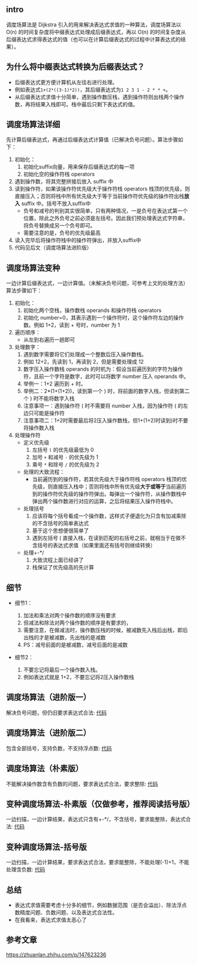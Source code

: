 ## intro
调度场算法是 Dijkstra 引入的用来解决表达式求值的一种算法，调度场算法以 O(n) 的时间复杂度将中缀表达式处理成后缀表达式，再以 O(n) 的时间复杂度从后缀表达式求得表达式的值（也可以在计算后缀表达式的过程中计算表达式的结果）。


## 为什么将中缀表达式转换为后缀表达式？
- 后缀表达式更方便计算机从左往右进行处理。
- 例如表达式`1+(2*((3-1)*2))`，其后缀表达式为`1 2 3 1 - 2 * * +`。
- 从后缀表达式求值十分简单，遇到操作数压栈，遇到操作符则出栈两个操作数，再将结果入栈即可。栈中最后只剩下表达式的值。

## 调度场算法详细
先计算后缀表达式，再通过后缀表达式计算值（已解决负号问题）。算法步骤如下：
1. 初始化：
   1. 初始化suffix向量，用来保存后缀表达式的每一项 
   2. 初始化空的操作符栈 operators
2. 遇到操作数，将其完整拼接后放入 suffix 中
3. 读到操作符，如果该操作符优先级大于操作符栈 operators 栈顶的优先级，则直接压入；否则将栈中所有优先级大于等于当前操作符优先级的操作符出栈**放入** suffix 中。括号不放入suffix中
   - 负号和减号的判别其实很简单，只有两种情况，一是负号在表达式第一个位置，除此之外负号之前必须是左括号。因此我们预处理表达式字符串，将负号替换成另一个负号即可。
   - 需要注意的是，负号的优先级最高
4. 读入完毕后将操作符栈中的操作符弹出，并放入suffix中
5. 代码见后文（调度场算法进阶版）


## 调度场算法变种
一边计算后缀表达式，一边计算值。（未解决负号问题，可参考上文的处理方法）算法步骤如下：
1. 初始化：
    1. 初始化两个空栈，操作数栈 operands 和操作符栈 operators
    2. 初始化 number=0，其表示遇到一个操作符时，这个操作符左边的操作数。例如 1+2，读到 + 号时，number 为 1
2. 遍历顺序：
   - 从左到右遍历一趟即可
3. 处理数字：
   1. 遇到数字需要将它们处理成一个整数后压入操作数栈。
   2. 例如 12+2，先读到 1，再读到 2，但是需要处理成 12
   3. 数字压入操作数栈 operands 的时机为：假设当前遍历到的字符为操作符，且前一个字符是数字，此时可以将数字 number 压入 operands 中。
   4. 举例一：1+2 遍历到 + 时。
   5. 举例二：2*(1+(1+2))，读到第一个 ) 时，将前面的数字入栈，但读到第二个 ) 时不能将数字入栈
   6. 注意事项一：遇到操作符 ( 时不需要将 number 入栈，因为操作符 ( 的左边只可能是操作符
   7. 注意事项二：1+2时需要最后将2压入操作数栈，但1+(1+2)时读到)时不要将操作数入栈
4. 处理操作符
   - 定义优先级
        1. 左括号 `(` 的优先级最低为 0
        2. 加号 `+` 和减号 `-` 的优先级为 1
        3. 乘号 `*` 和除号 `/` 的优先级为 2
   - 处理的大致流程：
      - 当前遍历到的操作符，若其优先级大于操作符栈 operators 栈顶的优先级，则直接压入栈中；否则将栈中所有优先级**大于或等于**当前遍历到的操作符优先级的操作符弹出。每弹出一个操作符，从操作数栈中弹出两个操作数进行对应的运算，之后将结果压入操作符栈中。 
   - 处理括号
       1. 应该将每个括号看成一个操作数，这样式子便退化为只含有加减乘除的不含括号的简单表达式 
       2. 基于这个思想便很简单了
       3. 遇到左括号 ( 直接入栈，在读到匹配的右括号之前，就相当于在做不含括号的表达式求值（如果里面还有括号则继续转换）
   - 处理+-*/
       1. 大致流程上面已经讲了
       2. 栈保证了优先级高的先计算 


## 细节
- 细节1：
    1. 加法和乘法对两个操作数的顺序没有要求
    2. 但减法和除法对两个操作数的顺序是有要求的，
    3. 需要注意，在做减法时，操作数压栈的时候，被减数先入栈后出栈，即后出栈的才是被减数，先出栈的是减数
    4. PS：减号前面的是被减数，减号后面的是减数

- 细节2：
    1. 不要忘记将最后一个操作数入栈。
    2. 例如表达式就是 1+2，不要忘记将2压入操作数栈

## 调度场算法（进阶版一）
解决负号问题，但仍旧要求表达式合法: [代码](./v1.cpp)

## 调度场算法（进阶版二）
包含全部括号，支持负数，不支持浮点数: [代码](./v2.cpp)


## 调度场算法（朴素版）
不能解决操作数含有负数的问题，要求表达式合法，要求整除: [代码](./v3.cpp)


## 变种调度场算法-朴素版（仅做参考，推荐阅读括号版）
一边扫描，一边计算结果，表达式只含有+-*/，不含括号，要求能整除，表达式合法: [代码](./v4.cpp)


## 变种调度场算法-括号版
一边扫描，一边计算结果，要求表达式合法，要求能整除，不能处理(-1)+1，不能处理含负数: [代码](./v5.cpp)


## 总结
- 表达式求值需要考虑十分多的细节，例如数据范围（是否会溢出）、除法浮点数精度问题、负数问题、以及表达式合法性。
- 在我看来，表达式求值太恶心了


## 参考文章
https://zhuanlan.zhihu.com/p/147623236
